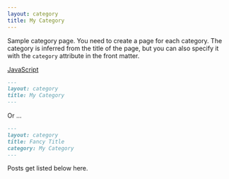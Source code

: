 ```yaml
---
layout: category
title: My Category
---
```


Sample category page. You need to create a page for each category.
The category is inferred from the title of the page, but you can also
specify it with the `category` attribute in the front matter.


[JavaScript](../_posts/javascript/index.md)


```md
---
layout: category
title: My Category
---
```

Or ...

```md
---
layout: category
title: Fancy Title
category: My Category
---
```

Posts get listed below here.

